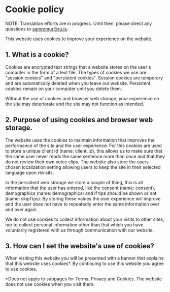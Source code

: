 # Cookie policy

NOTE: Translation efforts are in progress. Until then, please direct any questions to samromur@ru.is.

This website uses cookies to improve your experience on the website.

## 1. What is a cookie?

Cookies are encrypted text strings that a website stores on the user's computer in the form of a text file. The types of cookies we use are "session cookies" and "persistent cookies". Session cookies are temporary and are automatically deleted when you leave our website. Persistent cookies remain on your computer until you delete them.

Without the use of cookies and browser web storage, your experience on the site may deteriorate and the site may not function as intended.

## 2. Purpose of using cookies and browser web storage.

The website uses the cookies to maintain information that improves the performance of the site and the user experience. For this cookies are used to store a unique client id (name: client_id), this allows us to make sure that the same user never reads the same sentence more than once and that they do not review their own voice clips. The website also store the users chosen localization setting allowing users to keep the site in their selected language upon revisits.

In the persistent web storage we store a couple of thing, this is all information that the user has entered, like the consent (name: consent), demographics (name: demographics) and if tips should be shown or not (name: skipTips). By storing these values the user experience will improve and the user does not have to repeatedly enter the same information over and over again.

We do not use cookies to collect information about your visits to other sites, nor to collect personal information other than that which you have voluntarily registered with us through communication with our website.

## 3. How can I set the website's use of cookies?

When visiting this website you will be presented with a banner that explains that this website uses cookies\*. By continuing to use this website you agree to use cookies.

\*Does not apply to subpages for Terms, Privacy and Cookies. The website does not use cookies when you visit them.
